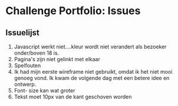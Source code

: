 # Challenge Portfolio: Issues

## Issuelijst

1. Javascript werkt niet....kleur wordt niet verandert als bezoeker onder/boven 18 is. 
2. Pagina's  zijn niet gelinkt met elkaar
3. Spelfouten
4. Ik had mijn eerste wireframe niet gebruikt, omdat ik het niet mooi genoeg vond. Ik kwam de volgende dag met een betere idee en ontwerp.
5. Font- size kan wat groter
6. Tekst moet 10px van de kant geschoven worden